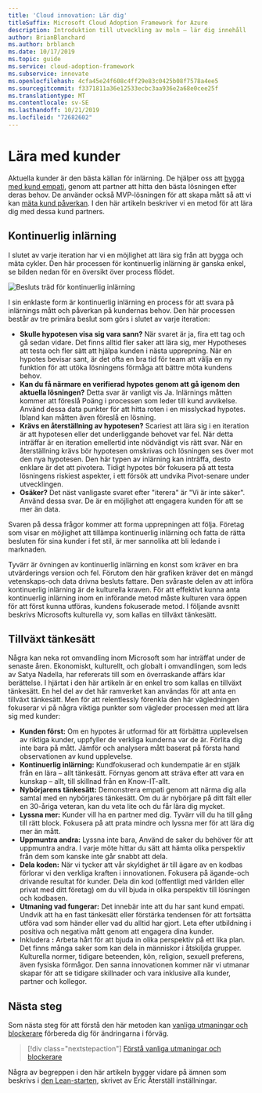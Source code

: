 ```yaml
---
title: 'Cloud innovation: Lär dig'
titleSuffix: Microsoft Cloud Adoption Framework for Azure
description: Introduktion till utveckling av moln – lär dig innehåll
author: BrianBlanchard
ms.author: brblanch
ms.date: 10/17/2019
ms.topic: guide
ms.service: cloud-adoption-framework
ms.subservice: innovate
ms.openlocfilehash: 4cfa45e24f608c4ff29e83c0425b08f7578a4ee5
ms.sourcegitcommit: f3371811a36e12533ecbc3aa936e2a68e0cee25f
ms.translationtype: MT
ms.contentlocale: sv-SE
ms.lasthandoff: 10/21/2019
ms.locfileid: "72682602"
---
```

# <a name="learning-with-customers"></a>Lära med kunder

Aktuella kunder är den bästa källan för inlärning. De hjälper oss att [bygga med kund empati](./build.md), genom att partner att hitta den bästa lösningen efter deras behov. De använder också MVP-lösningen för att skapa mått så att vi kan [mäta kund påverkan](./measure.md). I den här artikeln beskriver vi en metod för att lära dig med dessa kund partners.

## <a name="continuous-learning"></a>Kontinuerlig inlärning

I slutet av varje iteration har vi en möjlighet att lära sig från att bygga och mäta cykler. Den här processen för kontinuerlig inlärning är ganska enkel, se bilden nedan för en översikt över process flödet.

![Besluts träd för kontinuerlig inlärning](../../_images/innovate/continuous-learning.png)

I sin enklaste form är kontinuerlig inlärning en process för att svara på inlärnings mått och påverkan på kundernas behov. Den här processen består av tre primära beslut som görs i slutet av varje iteration:

- **Skulle hypotesen visa sig vara sann?** När svaret är ja, fira ett tag och gå sedan vidare. Det finns alltid fler saker att lära sig, mer Hypotheses att testa och fler sätt att hjälpa kunden i nästa upprepning. När en hypotes bevisar sant, är det ofta en bra tid för team att välja en ny funktion för att utöka lösningens förmåga att bättre möta kundens behov.
- **Kan du få närmare en verifierad hypotes genom att gå igenom den aktuella lösningen?** Detta svar är vanligt vis Ja. Inlärnings måtten kommer att föreslå Poäng i processen som leder till kund avvikelse. Använd dessa data punkter för att hitta roten i en misslyckad hypotes. Ibland kan måtten även föreslå en lösning.
- **Krävs en återställning av hypotesen?** Scariest att lära sig i en iteration är att hypotesen eller det underliggande behovet var fel. När detta inträffar är en iteration emellertid inte nödvändigt vis rätt svar. När en återställning krävs bör hypotesen omskrivas och lösningen ses över mot den nya hypotesen. Den här typen av inlärning kan inträffa, desto enklare är det att pivotera. Tidigt hypotes bör fokusera på att testa lösningens riskiest aspekter, i ett försök att undvika Pivot-senare under utvecklingen.
- **Osäker?** Det näst vanligaste svaret efter "iterera" är "Vi är inte säker". Använd dessa svar. De är en möjlighet att engagera kunden för att se mer än data.

Svaren på dessa frågor kommer att forma upprepningen att följa. Företag som visar en möjlighet att tillämpa kontinuerlig inlärning och fatta de rätta besluten för sina kunder i fet stil, är mer sannolika att bli ledande i marknaden.

Tyvärr är övningen av kontinuerlig inlärning en konst som kräver en bra utvärderings version och fel. Förutom den här grafiken kräver det en mängd vetenskaps-och data drivna besluts fattare. Den svåraste delen av att införa kontinuerlig inlärning är de kulturella kraven. För att effektivt kunna anta kontinuerlig inlärning inom en införande metod måste kulturen vara öppen för att först kunna utföras, kundens fokuserade metod. I följande avsnitt beskrivs Microsofts kulturella vy, som kallas en tillväxt tänkesätt.

## <a name="growth-mindset"></a>Tillväxt tänkesätt

Några kan neka rot omvandling inom Microsoft som har inträffat under de senaste åren. Ekonomiskt, kulturellt, och globalt i omvandlingen, som leds av Satya Nadella, har refererats till som en överraskande affärs klar berättelse. I hjärtat i den här artikeln är en enkel tro som kallas en tillväxt tänkesätt. En hel del av det här ramverket kan användas för att anta en tillväxt tänkesätt. Men för att relentlessly förenkla den här vägledningen fokuserar vi på några viktiga punkter som vägleder processen med att lära sig med kunder:

- **Kunden först:** Om en hypotes är utformad för att förbättra upplevelsen av riktiga kunder, uppfyller de verkliga kunderna var de är. Förlita dig inte bara på mått. Jämför och analysera mått baserat på första hand observationen av kund upplevelse.
- **Kontinuerlig inlärning:** Kundfokuserad och kundempatie är en stjälk från en lära – allt tänkesätt. Förnyas genom att sträva efter att vara en kunskap – allt, till skillnad från en Know-IT-allt.
- **Nybörjarens tänkesätt:** Demonstrera empati genom att närma dig alla samtal med en nybörjares tänkesätt. Om du är nybörjare på ditt fält eller en 30-åriga veteran, kan du veta lite och du får lära dig mycket.
- **Lyssna mer:** Kunder vill ha en partner med dig. Tyvärr vill du ha till gång till rätt block. Fokusera på att prata mindre och lyssna mer för att lära dig mer än mått.
- **Uppmuntra andra:** Lyssna inte bara, Använd de saker du behöver för att uppmuntra andra. I varje möte hittar du sätt att hämta olika perspektiv från dem som kanske inte går snabbt att dela.
- **Dela koden:** När vi tycker att vår skyldighet är till ägare av en kodbas förlorar vi den verkliga kraften i innovationen. Fokusera på ägande-och drivande resultat för kunder. Dela din kod (offentligt med världen eller privat med ditt företag) om du vill bjuda in olika perspektiv till lösningen och kodbasen.
- **Utmaning vad fungerar:** Det innebär inte att du har sant kund empati. Undvik att ha en fast tänkesätt eller förstärka tendensen för att fortsätta utföra vad som händer eller vad du alltid har gjort. Leta efter utbildning i positiva och negativa mått genom att engagera dina kunder.
- Inkludera **:** Arbeta hårt för att bjuda in olika perspektiv på ett lika plan. Det finns många saker som kan dela in människor i åtskiljda grupper. Kulturella normer, tidigare beteenden, kön, religion, sexuell preferens, även fysiska förmågor. Den sanna innovationen kommer när vi utmanar skapar för att se tidigare skillnader och vara inklusive alla kunder, partner och kollegor.

## <a name="next-steps"></a>Nästa steg

Som nästa steg för att förstå den här metoden kan [vanliga utmaningar och blockerare](./challenges.md) förbereda dig för ändringarna i förväg.

> [!div class="nextstepaction"]
> [Förstå vanliga utmaningar och blockerare](./challenges.md)

Några av begreppen i den här artikeln bygger vidare på ämnen som beskrivs i [den Lean-starten](http://theleanstartup.com/book), skrivet av Eric Återställ inställningar.
